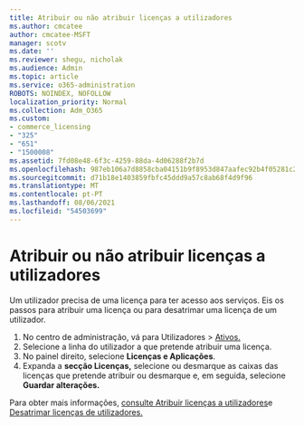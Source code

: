 ```yaml
---
title: Atribuir ou não atribuir licenças a utilizadores
ms.author: cmcatee
author: cmcatee-MSFT
manager: scotv
ms.date: ''
ms.reviewer: shegu, nicholak
ms.audience: Admin
ms.topic: article
ms.service: o365-administration
ROBOTS: NOINDEX, NOFOLLOW
localization_priority: Normal
ms.collection: Adm_O365
ms.custom:
- commerce_licensing
- "325"
- "651"
- "1500008"
ms.assetid: 7fd08e48-6f3c-4259-88da-4d06288f2b7d
ms.openlocfilehash: 987eb106a7d8858cba04151b9f8953d847aafec92b4f05281c2bbde4edaf91e6
ms.sourcegitcommit: d71b18e1403859fbfc45ddd9a57c8ab68f4d9f96
ms.translationtype: MT
ms.contentlocale: pt-PT
ms.lasthandoff: 08/06/2021
ms.locfileid: "54503699"
---
```

# <a name="assign-or-unassign-licenses-to-users"></a>Atribuir ou não atribuir licenças a utilizadores

Um utilizador precisa de uma licença para ter acesso aos serviços. Eis os passos para atribuir uma licença ou para desatrimar uma licença de um utilizador.
  
1. No centro de administração,  vá para Utilizadores \> [Ativos.](https://go.microsoft.com/fwlink/p/?linkid=834822)
2. Selecione a linha do utilizador a que pretende atribuir uma licença.
3. No painel direito, selecione **Licenças e Aplicações**.
4. Expanda a **secção Licenças,** selecione ou desmarque as caixas das licenças que pretende atribuir ou desmarque e, em seguida, selecione **Guardar alterações.**

Para obter mais informações, [consulte Atribuir licenças a utilizadores](/microsoft-365/admin/manage/assign-licenses-to-users)e [Desatrimar licenças de utilizadores.](/microsoft-365/admin/manage/remove-licenses-from-users)
